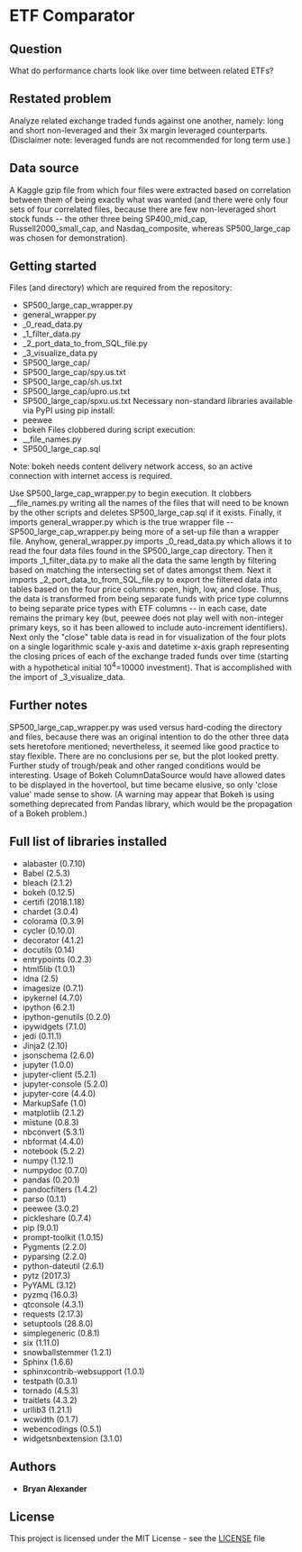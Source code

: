 # ETF Comparator
## Question
What do performance charts look like over time between related ETFs?
## Restated problem
Analyze related exchange traded funds against one another, namely:
long and short non-leveraged and their 3x margin leveraged counterparts.
(Disclaimer note: leveraged funds are not recommended for long term use.)
## Data source
A Kaggle gzip file from which four files were extracted based on correlation between them of being exactly what was wanted (and there were only four sets of four correlated files, because there are few non-leveraged short stock funds -- the other three being SP400_mid_cap, Russell2000_small_cap, and Nasdaq_composite, whereas SP500_large_cap was chosen for demonstration).
## Getting started
Files (and directory) which are required from the repository:
   * SP500_large_cap_wrapper.py
   * general_wrapper.py
   * _0_read_data.py
   * _1_filter_data.py
   * _2_port_data_to_from_SQL_file.py
   * _3_visualize_data.py
   * SP500_large_cap/
   * SP500_large_cap/spy.us.txt
   * SP500_large_cap/sh.us.txt
   * SP500_large_cap/upro.us.txt
   * SP500_large_cap/spxu.us.txt
Necessary non-standard libraries available via PyPI using pip install:
   * peewee
   * bokeh
Files clobbered during script execution:
   * __file_names.py
   * SP500_large_cap.sql

Note: bokeh needs content delivery network access, so an active connection with internet access is required.

Use SP500_large_cap_wrapper.py to begin execution. It clobbers __file_names.py writing all the names of the files that will need to be known by the other scripts and deletes SP500_large_cap.sql if it exists. Finally, it imports general_wrapper.py which is the true wrapper file -- SP500_large_cap_wrapper.py being more of a set-up file than a wrapper file. Anyhow, general_wrapper.py imports _0_read_data.py which allows it to read the four data files found in the SP500_large_cap directory. Then it imports _1_filter_data.py to make all the data the same length by filtering based on matching the intersecting set of dates amongst them. Next it imports _2_port_data_to_from_SQL_file.py to export the filtered data into tables based on the four price columns: open, high, low, and close. Thus, the data is transformed from being separate funds with price type columns to being separate price types with ETF columns -- in each case, date remains the primary key (but, peewee does not play well with non-integer primary keys, so it has been allowed to include auto-increment identifiers). Next only the "close" table data is read in for visualization of the four plots on a single logarithmic scale y-axis and datetime x-axis graph representing the closing prices of each of the exchange traded funds over time (starting with a hypothetical initial $10^4=$10000 investment). That is accomplished with the import of _3_visualize_data.
## Further notes
SP500_large_cap_wrapper.py was used versus hard-coding the directory and files, because there was an original intention to do the other three data sets heretofore mentioned; nevertheless, it seemed like good practice to stay flexible. There are no conclusions per se, but the plot looked pretty. Further study of trough/peak and other ranged conditions would be interesting. Usage of Bokeh ColumnDataSource would have allowed dates to be displayed in the hovertool, but time became elusive, so only 'close value' made sense to show. (A warning may appear that Bokeh is using something deprecated from Pandas library, which would be the propagation of a Bokeh problem.)
## Full list of libraries installed
   * alabaster (0.7.10)
   * Babel (2.5.3)
   * bleach (2.1.2)
   * bokeh (0.12.5)
   * certifi (2018.1.18)
   * chardet (3.0.4)
   * colorama (0.3.9)
   * cycler (0.10.0)
   * decorator (4.1.2)
   * docutils (0.14)
   * entrypoints (0.2.3)
   * html5lib (1.0.1)
   * idna (2.5)
   * imagesize (0.7.1)
   * ipykernel (4.7.0)
   * ipython (6.2.1)
   * ipython-genutils (0.2.0)
   * ipywidgets (7.1.0)
   * jedi (0.11.1)
   * Jinja2 (2.10)
   * jsonschema (2.6.0)
   * jupyter (1.0.0)
   * jupyter-client (5.2.1)
   * jupyter-console (5.2.0)
   * jupyter-core (4.4.0)
   * MarkupSafe (1.0)
   * matplotlib (2.1.2)
   * mistune (0.8.3)
   * nbconvert (5.3.1)
   * nbformat (4.4.0)
   * notebook (5.2.2)
   * numpy (1.12.1)
   * numpydoc (0.7.0)
   * pandas (0.20.1)
   * pandocfilters (1.4.2)
   * parso (0.1.1)
   * peewee (3.0.2)
   * pickleshare (0.7.4)
   * pip (9.0.1)
   * prompt-toolkit (1.0.15)
   * Pygments (2.2.0)
   * pyparsing (2.2.0)
   * python-dateutil (2.6.1)
   * pytz (2017.3)
   * PyYAML (3.12)
   * pyzmq (16.0.3)
   * qtconsole (4.3.1)
   * requests (2.17.3)
   * setuptools (28.8.0)
   * simplegeneric (0.8.1)
   * six (1.11.0)
   * snowballstemmer (1.2.1)
   * Sphinx (1.6.6)
   * sphinxcontrib-websupport (1.0.1)
   * testpath (0.3.1)
   * tornado (4.5.3)
   * traitlets (4.3.2)
   * urllib3 (1.21.1)
   * wcwidth (0.1.7)
   * webencodings (0.5.1)
   * widgetsnbextension (3.1.0)
## Authors
   * **Bryan Alexander**
## License
This project is licensed under the MIT License - see the [LICENSE](LICENSE) file
